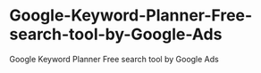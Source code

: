 # Google-Keyword-Planner-Free-search-tool-by-Google-Ads
Google Keyword Planner Free search tool by Google Ads
